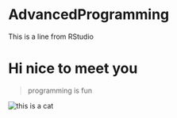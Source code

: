 # AdvancedProgramming

This is a line from RStudio

# Hi nice to meet you
> programming is fun

![this is a cat](https://media.giphy.com/media/NMBl7NxAlPDrOgq6aQ/giphy.gif)
